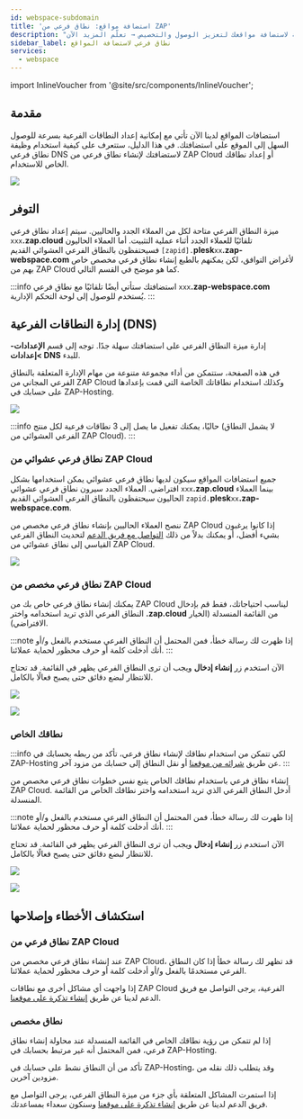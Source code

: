 ```yaml
---
id: webspace-subdomain
title: 'استضافة مواقع: نطاق فرعي من ZAP'
description: "اكتشف كيف تضبط وتدير النطاقات الفرعية بسهولة لاستضافة مواقعك لتعزيز الوصول والتخصيص → تعلّم المزيد الآن"
sidebar_label: نطاق فرعي لاستضافة المواقع
services:
  - webspace
---
```


import InlineVoucher from '@site/src/components/InlineVoucher';

## مقدمة

استضافات المواقع لدينا الآن تأتي مع إمكانية إعداد النطاقات الفرعية بسرعة للوصول السهل إلى الموقع على استضافتك. في هذا الدليل، ستتعرف على كيفية استخدام وظيفة نطاق فرعي DNS لاستضافتك لإنشاء نطاق فرعي من ZAP Cloud أو إعداد نطاقك الخاص للاستخدام.

![](https://screensaver01.zap-hosting.com/index.php/s/RJTfQf9ARDkC3r4/preview)

<InlineVoucher />

## التوفر

ميزة النطاق الفرعي متاحة لكل من العملاء الجدد والحاليين. سيتم إعداد نطاق فرعي `xxx`**.zap.cloud** تلقائيًا للعملاء الجدد أثناء عملية التثبيت. أما العملاء الحاليون فسيحتفظون بالنطاق الفرعي العشوائي القديم `[zapid].`**plesk**`xx`**.zap-webspace.com** لأغراض التوافق، لكن يمكنهم بالطبع إنشاء نطاق فرعي مخصص خاص بهم من ZAP Cloud كما هو موضح في القسم التالي.

:::info
استضافتك ستأتي أيضًا تلقائيًا مع نطاق فرعي `xxx`**.zap-webspace.com** يُستخدم للوصول إلى لوحة التحكم الإدارية.
:::

## إدارة النطاقات الفرعية (DNS)

إدارة ميزة النطاق الفرعي على استضافتك سهلة جدًا. توجه إلى قسم **الإعدادات->إعدادات DNS** للبدء.

في هذه الصفحة، ستتمكن من أداء مجموعة متنوعة من مهام الإدارة المتعلقة بالنطاق الفرعي المجاني من ZAP Cloud وكذلك استخدام نطاقاتك الخاصة التي قمت بإعدادها على حسابك في ZAP-Hosting.

![](https://screensaver01.zap-hosting.com/index.php/s/QZ4aJJLkKz59g9w/preview)

:::info
حاليًا، يمكنك تفعيل ما يصل إلى 3 نطاقات فرعية لكل منتج (لا يشمل النطاق الفرعي العشوائي من ZAP Cloud).
:::

### نطاق فرعي عشوائي من ZAP Cloud

جميع استضافات المواقع سيكون لديها نطاق فرعي عشوائي يمكن استخدامها بشكل افتراضي. العملاء الجدد سيرون نطاق فرعي عشوائي `xxx`**.zap.cloud** بينما العملاء الحاليون سيحتفظون بالنطاق الفرعي العشوائي القديم `zapid.`**plesk**`xx`**.zap-webspace.com**.

ننصح العملاء الحاليين بإنشاء نطاق فرعي مخصص من ZAP Cloud إذا كانوا يرغبون بشيء أفضل، أو يمكنك بدلاً من ذلك [التواصل مع فريق الدعم](https://zap-hosting.com/en/customer/support/) لتحديث النطاق الفرعي القياسي إلى نطاق عشوائي من ZAP Cloud.

![](https://screensaver01.zap-hosting.com/index.php/s/XbrGeT5mH98tPEj/preview)

### نطاق فرعي مخصص من ZAP Cloud

يمكنك إنشاء نطاق فرعي خاص بك من ZAP Cloud ليناسب احتياجاتك، فقط قم بإدخال النطاق الفرعي الذي تريد استخدامه واختر **.zap.cloud** من القائمة المنسدلة (الخيار الافتراضي).

:::note
إذا ظهرت لك رسالة خطأ، فمن المحتمل أن النطاق الفرعي مستخدم بالفعل و/أو أنك أدخلت كلمة أو حرف محظور لحماية عملائنا.
:::

الآن استخدم زر **إنشاء إدخال** ويجب أن ترى النطاق الفرعي يظهر في القائمة. قد تحتاج للانتظار لبضع دقائق حتى يصبح فعالًا بالكامل.

![](https://screensaver01.zap-hosting.com/index.php/s/odqKSyzXRLi5zRx/preview)

![](https://screensaver01.zap-hosting.com/index.php/s/yWmt4j3nWEgbN6K/preview)

### نطاقك الخاص

:::info
لكي تتمكن من استخدام نطاقك لإنشاء نطاق فرعي، تأكد من ربطه بحسابك في ZAP-Hosting عن طريق [شرائه من موقعنا](https://zap-hosting.com/en/shop/product/domain/) أو نقل النطاق إلى حسابك من مزود آخر.
:::

إنشاء نطاق فرعي باستخدام نطاقك الخاص يتبع نفس خطوات نطاق فرعي مخصص من ZAP Cloud. أدخل النطاق الفرعي الذي تريد استخدامه واختر نطاقك الخاص من القائمة المنسدلة.

:::note
إذا ظهرت لك رسالة خطأ، فمن المحتمل أن النطاق الفرعي مستخدم بالفعل و/أو أنك أدخلت كلمة أو حرف محظور لحماية عملائنا.
:::

الآن استخدم زر **إنشاء إدخال** ويجب أن ترى النطاق الفرعي يظهر في القائمة. قد تحتاج للانتظار لبضع دقائق حتى يصبح فعالًا بالكامل.

![](https://screensaver01.zap-hosting.com/index.php/s/Xoe8c4T9TNpby27/preview)

![](https://screensaver01.zap-hosting.com/index.php/s/AX9yFSb3nRNoKiF/preview)

## استكشاف الأخطاء وإصلاحها

### نطاق فرعي من ZAP Cloud

عند إنشاء نطاق فرعي مخصص من ZAP Cloud، قد تظهر لك رسالة خطأ إذا كان النطاق الفرعي مستخدمًا بالفعل و/أو أدخلت كلمة أو حرف محظور لحماية عملائنا.

إذا واجهت أي مشاكل أخرى مع نطاقات ZAP Cloud الفرعية، يرجى التواصل مع فريق الدعم لدينا عن طريق [إنشاء تذكرة على موقعنا](https://zap-hosting.com/en/customer/support/).

### نطاق مخصص

إذا لم تتمكن من رؤية نطاقك الخاص في القائمة المنسدلة عند محاولة إنشاء نطاق فرعي، فمن المحتمل أنه غير مرتبط بحسابك في ZAP-Hosting.

تأكد من أن النطاق نشط على حسابك في ZAP-Hosting، وقد يتطلب ذلك نقله من مزودين آخرين.

إذا استمرت المشاكل المتعلقة بأي جزء من ميزة النطاق الفرعي، يرجى التواصل مع فريق الدعم لدينا عن طريق [إنشاء تذكرة على موقعنا](https://zap-hosting.com/en/customer/support/) وسنكون سعداء بمساعدتك.

<InlineVoucher />
